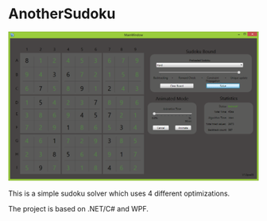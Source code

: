 # AnotherSudoku

![alt tag](https://github.com/jonasserrano/AnotherSudoku/blob/master/prj_anothersudoku/img/SolvedSudoku.png)

This is a simple sudoku solver which uses 4 different optimizations.

The project is based on  .NET/C# and WPF. 
